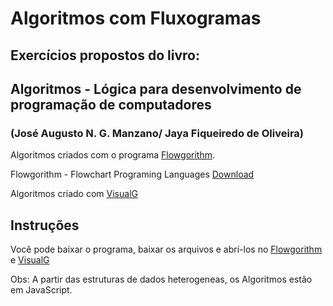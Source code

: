 # Algoritmos com Fluxogramas

## Exercícios propostos do livro:

## Algoritmos - Lógica para desenvolvimento de programação de computadores

### (José Augusto N. G. Manzano/ Jaya Fiqueiredo de Oliveira)

Algoritmos criados com o programa [Flowgorithm](http://flowgorithm.org/).

Flowgorithm - Flowchart Programing Languages [Download](http://flowgorithm.org/download/index.html)

Algoritmos criado com [VisualG](http://visualg3.com.br/)

## Instruções

Você pode baixar o programa, baixar os arquivos e abrí-los no [Flowgorithm](http://flowgorithm.org/) e [VisualG](http://visualg3.com.br/)

Obs: A partir das estruturas de dados heterogeneas, os Algoritmos estão em JavaScript.

